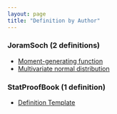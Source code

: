 ```yaml
---
layout: page
title: "Definition by Author"
---
```



### JoramSoch (2 definitions)

- [Moment-generating function](/D/mgf.html)
- [Multivariate normal distribution](/D/mvn.html)

### StatProofBook (1 definition)

- [Definition Template](/D/-temp-.html)
